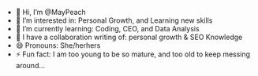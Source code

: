 - 👋 Hi, I’m @MayPeach
- 👀 I’m interested in: Personal Growth, and Learning new skills
- 🌱 I’m currently learning: Coding, CEO, and Data Analysis
- 💞️ I have a collaboration writing of: personal growth & SEO Knowledge
- 😄 Pronouns: She/herhers
- ⚡ Fun fact: I am too young to be so mature, and too old to keep messing around... 

<!---
MayPeach/MayPeach is a ✨ special ✨ repository because its `README.md` (this file) appears on your GitHub profile.
You can click the Preview link to take a look at your changes.
--->
